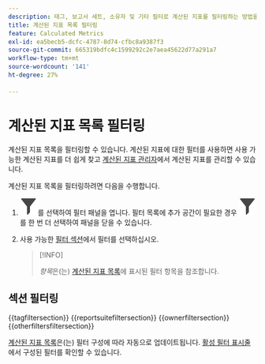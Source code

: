 ```yaml
---
description: 태그, 보고서 세트, 소유자 및 기타 필터로 계산된 지표를 필터링하는 방법을 알아봅니다.
title: 계산된 지표 목록 필터링
feature: Calculated Metrics
exl-id: ea5becb5-dcfc-4787-8d74-cfbc8a9387f3
source-git-commit: 665319bdfc4c1599292c2e7aea45622d77a291a7
workflow-type: tm+mt
source-wordcount: '141'
ht-degree: 27%

---
```


# 계산된 지표 목록 필터링

계산된 지표 목록을 필터링할 수 있습니다. 계산된 지표에 대한 필터를 사용하면 사용 가능한 계산된 지표를 더 쉽게 찾고 [계산된 지표 관리자](cm-manager.md)에서 계산된 지표를 관리할 수 있습니다.


계산된 지표 목록을 필터링하려면 다음을 수행합니다.

1. ![Filter](/help/assets/icons/Filter.svg)를 선택하여 필터 패널을 엽니다. 필터 목록에 추가 공간이 필요한 경우 ![Filter](/help/assets/icons/Filter.svg)를 한 번 더 선택하여 패널을 닫을 수 있습니다.
1. 사용 가능한 [필터 섹션](#filter-sections)에서 필터를 선택하십시오.

   >[!INFO]
   >
   >*항목*&#x200B;은(는) [계산된 지표 목록](cm-manager.md#filters-list)에 표시된 필터 항목을 참조합니다.
   > 

## 섹션 필터링

{{tagfiltersection}}
{{reportsuitefiltersection}}
{{ownerfiltersection}}
{{otherfiltersfiltersection}}


[계산된 지표 목록](cm-manager.md#filters-list)은(는) 필터 구성에 따라 자동으로 업데이트됩니다. [활성 필터 표시줄](cm-manager.md#active-filter-bar)에서 구성된 필터를 확인할 수 있습니다.



<!--
# Filter calculated metrics

Filter by tags, owners, and other filters (Show All, Mine, Shared With me, Favorites, and Approved.)

Filtering makes it easier to search for calculated metrics in the segment rail.

1. In Adobe Analytics, select the **[!UICONTROL Components]** tab, then select **[!UICONTROL Calculated metrics]**. 

1. In the Calculated metrics manager, click the **[!UICONTROL Filters]** icon:  ![](https://spectrum.adobe.com/static/icons/workflow_18/Smock_Filter_18_N.svg)

   ![](assets/filtering.png)

1. The following filters are available:

   |  Filter Name  | Description  |
   |---|---|
   |  Tags  |Lets you filter on calculated metrics with specific [tags](/help/components/calculated-metrics/workflow/cm-tagging.md). The Tags column is shown by default.  |
   |  Owners  | Lets you filter calculated metrics by owner.  |
   | Report suite | Lets you filter calculated metrics by report suite. |
   |  Other Filters > Show All  | **(Admin only)** Shows all calculated metrics, their owner, and the last date they were modified.  |
   |  Other Filters > Mine  | Shows all calculated metrics that you own.  |
   |  Other Filters > Shared with me  |Shows all calculated metrics that others [shared](/help/components/calculated-metrics/workflow/cm-sharing.md) with you.  |
   |  Other Filters > Favorites  |Shows all calculated metrics you marked as [Favorites](/help/components/segmentation/segmentation-workflow/t-seg-favorite.md).  |
   |  Other Filters > Approved  |Shows all officially [approved](/help/components/calculated-metrics/workflow/cm-approving.md) calculated metrics.  |
   |  Search calculated metrics  | Lets you search for calculated metrics by name.  |

   -->

